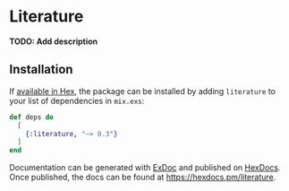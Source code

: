# Literature

**TODO: Add description**

## Installation

If [available in Hex](https://hex.pm/docs/publish), the package can be installed
by adding `literature` to your list of dependencies in `mix.exs`:

```elixir
def deps do
  [
    {:literature, "~> 0.3"}
  ]
end
```

Documentation can be generated with [ExDoc](https://github.com/elixir-lang/ex_doc)
and published on [HexDocs](https://hexdocs.pm). Once published, the docs can
be found at <https://hexdocs.pm/literature>.
